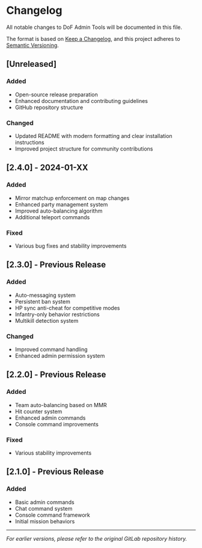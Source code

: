 # Changelog

All notable changes to DoF Admin Tools will be documented in this file.

The format is based on [Keep a Changelog](https://keepachangelog.com/en/1.0.0/),
and this project adheres to [Semantic Versioning](https://semver.org/spec/v2.0.0.html).

## [Unreleased]

### Added
- Open-source release preparation
- Enhanced documentation and contributing guidelines
- GitHub repository structure

### Changed
- Updated README with modern formatting and clear installation instructions
- Improved project structure for community contributions

## [2.4.0] - 2024-01-XX

### Added
- Mirror matchup enforcement on map changes
- Enhanced party management system
- Improved auto-balancing algorithm
- Additional teleport commands

### Fixed
- Various bug fixes and stability improvements

## [2.3.0] - Previous Release

### Added
- Auto-messaging system
- Persistent ban system
- HP sync anti-cheat for competitive modes
- Infantry-only behavior restrictions
- Multikill detection system

### Changed
- Improved command handling
- Enhanced admin permission system

## [2.2.0] - Previous Release

### Added
- Team auto-balancing based on MMR
- Hit counter system
- Enhanced admin commands
- Console command improvements

### Fixed
- Various stability improvements

## [2.1.0] - Previous Release

### Added
- Basic admin commands
- Chat command system
- Console command framework
- Initial mission behaviors

---

*For earlier versions, please refer to the original GitLab repository history.*
